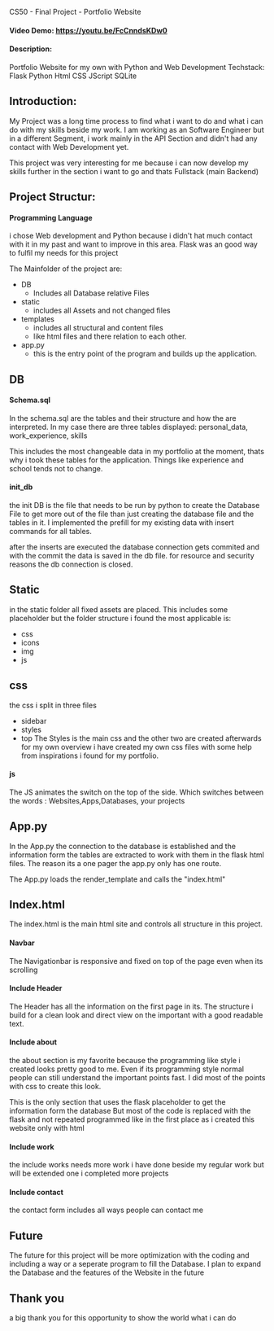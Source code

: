 CS50 - Final Project - Portfolio Website
#### Video Demo:  https://youtu.be/FcCnndsKDw0
#### Description:
Portfolio Website for my own with Python and Web Development
Techstack: 
Flask
Python
Html
CSS
JScript
SQLite

## Introduction:
My Project was a long time process to find what i want to do and what i can do with my skills beside my work.
I am working as an Software Engineer but in a different Segment, i work mainly in the API Section and didn't had any contact with Web Development yet. 

This project was very interesting for me because i can now develop my skills further in the section i want to go and thats Fullstack (main Backend)

## Project Structur:
#### Programming Language
i chose Web development and Python because i didn't hat much contact with it in my past and want to improve in this area. 
Flask was an good way to fulfil my needs for this project

The Mainfolder of the project are:

- DB
    - Includes all Database relative Files
- static
    - includes all Assets and not changed files
- templates
    - includes all structural and content files
    - like html files and there relation to each other.
- app.py
    - this is the entry point of the program and builds up the application.


## DB
#### Schema.sql
In the schema.sql are the tables and their structure and how the are interpreted. 
In my case there are three tables displayed: personal_data, work_experience, skills

This includes the most changeable data in my portfolio at the moment, thats why i took these tables for the application. 
Things like experience and school tends not to change.

#### init_db
the init DB is the file that needs to be run by python to create the Database File
to get more out of the file than just creating the database file and the tables in it.
I implemented the prefill for my existing data with insert commands for all tables. 

after the inserts are executed the database connection gets commited and with the commit the data is saved in the db file. 
for resource and security reasons the db connection is closed. 


## Static
in the static folder all fixed assets are placed. 
This includes some placeholder but the folder structure i found the most applicable is:
- css
- icons
- img
- js

## css
the css i split in three files
- sidebar 
- styles
- top
The Styles is the main css and the other two are created afterwards for my own overview
i have created my own css files with some help from inspirations i found for my portfolio.

#### js
The JS animates the switch on the top of the side.
Which switches between the words : Websites,Apps,Databases, your projects

## App.py
In the App.py the connection to the database is established and the information form the tables are extracted to work with them in the flask html files. 
The reason its a one pager the app.py only has one route. 

The App.py loads the render_template and calls the "index.html"

## Index.html
The index.html is the main html site and controls all structure in this project. 

#### Navbar
The Navigationbar is responsive and fixed on top of the page even when its scrolling

#### Include Header
The Header has all the information on the first page in its.
The structure i build for a clean look and direct view on the important with a good readable text.
#### Include about
the about section is my favorite because the programming like style i created looks pretty good to me. 
Even if its programming style normal people can still understand the important points fast.
I did most of the points with css to create this look.

This is the only section that uses the flask placeholder to get the information form the database
But most of the code is replaced with the flask and not repeated programmed like in the first place as i created this website only with html

#### Include work
the include works needs more work i have done beside my regular work but will be extended one i completed more projects

#### Include contact
the contact form includes all ways people can contact me


## Future
The future for this project will be more optimization with the coding and including a way or a seperate program to fill the Database. 
I plan to expand the Database and the features of the Website in the future

## Thank you
a big thank you for this opportunity to show the world what i can do

